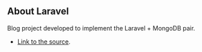 ## About Laravel

Blog project developed to implement the Laravel + MongoDB pair.

- [Link to the source](https://blog.shahednasser.com/how-to-use-mongodb-with-laravel/).
